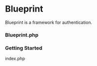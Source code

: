 # Blueprint

Blueprint is a framework for authentication.

### Blueprint.php

### Getting Started

index.php